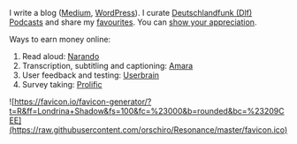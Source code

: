 I write a blog ([Medium](https://medium.com/@orschiro), [WordPress](https://orschiro.wordpress.com/)). I curate [Deutschlandfunk (Dlf) Podcasts](https://player.fm/orschiro/deutschlandfunk) and share my [favourites](https://player.fm/orschiro/favourites/all). You can [show your appreciation](https://www.paypal.me/orschiro).

Ways to earn money online:

1. Read aloud: [Narando](https://www.narando.com/samples)
2. Transcription, subtitling and captioning: [Amara](https://amara.org/en-gb/recruitment/)
3. User feedback and testing: [Userbrain](https://tester.userbrain.net)
4. Survey taking: [Prolific](https://prolific.ac/participants)

![https://favicon.io/favicon-generator/?t=R&ff=Londrina+Shadow&fs=100&fc=%23000&b=rounded&bc=%23209CEE](https://raw.githubusercontent.com/orschiro/Resonance/master/favicon.ico)
